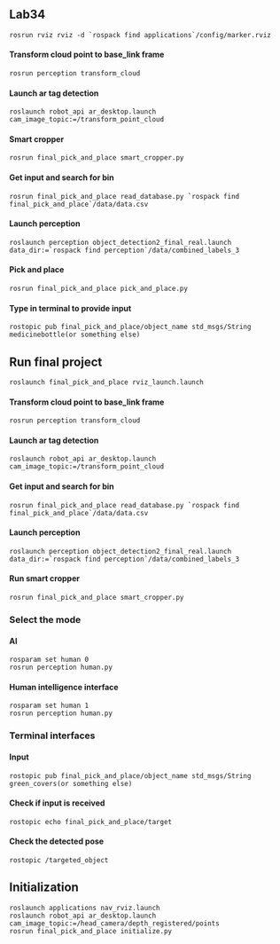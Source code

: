 ## Lab34
```
rosrun rviz rviz -d `rospack find applications`/config/marker.rviz
```
#### Transform cloud point to base_link frame
```
rosrun perception transform_cloud
```
#### Launch ar tag detection
```
roslaunch robot_api ar_desktop.launch cam_image_topic:=/transform_point_cloud
```
#### Smart cropper
```
rosrun final_pick_and_place smart_cropper.py
```
#### Get input and search for bin
```
rosrun final_pick_and_place read_database.py `rospack find final_pick_and_place`/data/data.csv
```
#### Launch perception
```
roslaunch perception object_detection2_final_real.launch data_dir:=`rospack find perception`/data/combined_labels_3
```
#### Pick and place
```
rosrun final_pick_and_place pick_and_place.py
```
#### Type in terminal to provide input
```
rostopic pub final_pick_and_place/object_name std_msgs/String medicinebottle(or something else)
```

## Run final project
```
roslaunch final_pick_and_place rviz_launch.launch
```
#### Transform cloud point to base_link frame
```
rosrun perception transform_cloud
```
#### Launch ar tag detection
```
roslaunch robot_api ar_desktop.launch cam_image_topic:=/transform_point_cloud
```
#### Get input and search for bin
```
rosrun final_pick_and_place read_database.py `rospack find final_pick_and_place`/data/data.csv
```
#### Launch perception
```
roslaunch perception object_detection2_final_real.launch data_dir:=`rospack find perception`/data/combined_labels_3
```
#### Run smart cropper
```
rosrun final_pick_and_place smart_cropper.py
```
### Select the mode
#### AI
```
rosparam set human 0
rosrun perception human.py
```
#### Human intelligence interface
```
rosparam set human 1
rosrun perception human.py
```
### Terminal interfaces

#### Input
```
rostopic pub final_pick_and_place/object_name std_msgs/String green_covers(or something else)
```
#### Check if input is received
```
rostopic echo final_pick_and_place/target
```
#### Check the detected pose
```
rostopic /targeted_object
```

## Initialization
```
roslaunch applications nav_rviz.launch
roslaunch robot_api ar_desktop.launch cam_image_topic:=/head_camera/depth_registered/points
rosrun final_pick_and_place initialize.py
```
